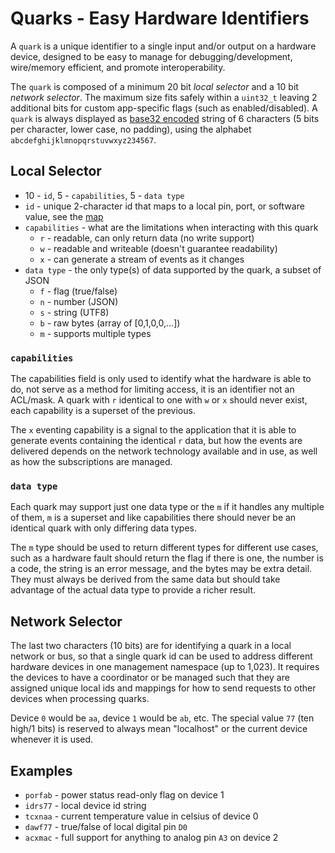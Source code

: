 # Quarks - Easy Hardware Identifiers

A `quark` is a unique identifier to a single input and/or output on a hardware device, designed to be easy to manage for debugging/development, wire/memory efficient, and promote interoperability.

The `quark` is composed of a minimum 20 bit _local selector_ and a 10 bit _network selector_. The maximum size fits safely within a `uint32_t` leaving 2 additional bits for custom app-specific flags (such as enabled/disabled).  A `quark` is always displayed as [base32 encoded](http://tools.ietf.org/html/rfc3548) string of 6 characters (5 bits per character, lower case, no padding), using the alphabet `abcdefghijklmnopqrstuvwxyz234567`.

## Local Selector

* 10 - `id`, 5 - `capabilities`, 5 - `data type`
* `id` - unique 2-character id that maps to a local pin, port, or software value, see the [map](map.md)
* `capabilities` - what are the limitations when interacting with this quark
  * `r` - readable, can only return data (no write support)
  * `w` - readable and writeable (doesn't guarantee readability)
  * `x` - can generate a stream of events as it changes
* `data type` - the only type(s) of data supported by the quark, a subset of JSON
  * `f` - flag (true/false)
  * `n` - number (JSON)
  * `s` - string (UTF8)
  * `b` - raw bytes (array of [0,1,0,0,...])
  * `m` - supports multiple types

### `capabilities`

The capabilities field is only used to identify what the hardware is able to do, not serve as a method for limiting access, it is an identifier not an ACL/mask.  A quark with `r` identical to one with `w` or `x` should never exist, each capability is a superset of the previous.

The `x` eventing capability is a signal to the application that it is able to generate events containing the identical `r` data, but how the events are delivered depends on the network technology available and in use, as well as how the subscriptions are managed.

### `data type`

Each quark may support just one data type or the `m` if it handles any multiple of them, `m` is a superset and like capabilities there should never be an identical quark with only differing data types.

The `m` type should be used to return different types for different use cases, such as a hardware fault should return the flag if there is one, the number is a code, the string is an error message, and the bytes may be extra detail.  They must always be derived from the same data but should take advantage of the actual data type to provide a richer result.

## Network Selector

The last two characters (10 bits) are for identifying a quark in a local network or bus, so that a single quark id can be used to address different hardware devices in one management namespace (up to 1,023).  It requires the devices to have a coordinator or be managed such that they are assigned unique local ids and mappings for how to send requests to other devices when processing quarks.

Device `0` would be `aa`, device `1` would be `ab`, etc. The special value `77` (ten high/1 bits) is reserved to always mean "localhost" or the current device whenever it is used.

## Examples

* `porfab` - power status read-only flag on device 1
* `idrs77` - local device id string
* `tcxnaa` - current temperature value in celsius of device 0
* `dawf77` - true/false of local digital pin `D0`
* `acxmac` - full support for anything to analog pin `A3` on device 2
